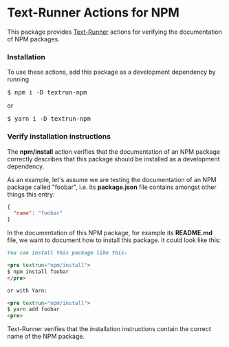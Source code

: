 # Text-Runner Actions for NPM

This package provides [Text-Runner](https://github.com/kevgo/text-runner)
actions for verifying the documentation of NPM packages.

### Installation

To use these actions, add this package as a development dependency by running

<pre textrun="npm/install">
$ npm i -D textrun-npm
</pre>

or

<pre textrun="npm/install">
$ yarn i -D textrun-npm
</pre>

### Verify installation instructions

The <b textrun="action/name-full">npm/install</b> action verifies that the
documentation of an NPM package correctly describes that this package should be
installed as a development dependency.

<a textrun="create-file">

As an example, let's assume we are testing the documentation of an NPM package
called "foobar", i.e. its **package.json** file contains amongst other things
this entry:

```json
{
  "name": "foobar"
}
```

</a>

<a textrun="create-file">

In the documentation of this NPM package, for example its **README.md** file, we
want to document how to install this package. It could look like this:

```md
You can install this package like this:

<pre textrun="npm/install">
$ npm install foobar
</pre>

or with Yarn:

<pre textrun="npm/install">
$ yarn add foobar
<pre>
```

</a>

Text-Runner verifies that the installation instructions contain the correct name
of the NPM package.
